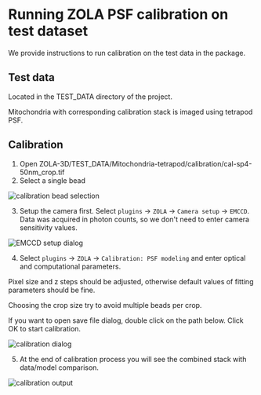# Running ZOLA PSF calibration on test dataset
We provide instructions to run calibration on the test data in the package.

## Test data

Located in the TEST_DATA directory of the project.

Mitochondria with corresponding calibration stack is imaged using tetrapod PSF.

## Calibration

1. Open ZOLA-3D/TEST_DATA/Mitochondria-tetrapod/calibration/cal-sp4-50nm_crop.tif
2. Select a single bead

![calibration bead selection](https://github.com/imodpasteur/ZOLA-3D/blob/master/TEST_DATA/img/ZOLA_cal_bead_screenshot.png)

3. Setup the camera first. Select `plugins` -> `ZOLA` -> `Camera setup` -> `EMCCD`. Data was acquired in photon counts, so we don't need to enter camera sensitivity values.

![EMCCD setup dialog](https://github.com/imodpasteur/ZOLA-3D/blob/master/TEST_DATA/img/ZOLA_camera_setup_EMCCD.png)

4. Select `plugins` -> `ZOLA` -> `Calibration: PSF modeling` and enter optical and computational parameters.

Pixel size and z steps should be adjusted, otherwise default values of fitting parameters should be fine.

Choosing the crop size try to avoid multiple beads per crop.

If you want to open save file dialog, double click on the path below. Click OK to start calibration.

![calibration dialog](https://github.com/imodpasteur/ZOLA-3D/blob/master/TEST_DATA/img/ZOLA_cal_dialog_screenshot.png)

5. At the end of calibration process you will see the combined stack with data/model comparison.

![calibration output](https://github.com/imodpasteur/ZOLA-3D/blob/master/TEST_DATA/img/ZOLA_cal_bead_output.gif)

